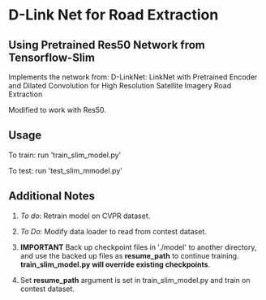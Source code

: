 # D-Link Net for Road Extraction

## Using Pretrained Res50 Network from Tensorflow-Slim

Implements the network from: D-LinkNet: LinkNet with Pretrained Encoder and Dilated Convolution for High Resolution Satellite Imagery Road Extraction

Modified to work with Res50.

## Usage

To train: run 'train_slim_model.py'

To test: run 'test_slim_mmodel.py'

## Additional Notes

1. *To do*: Retrain model on CVPR dataset.

2. *To Do*: Modify data loader to read from contest dataset.

3. **IMPORTANT** Back up checkpoint files in './model' to another directory, and use the backed up files as **resume_path** to continue training. **train_slim_model.py will override existing checkpoints**.

4. Set **resume_path** argument is set in train_slim_model.py and train on contest dataset.